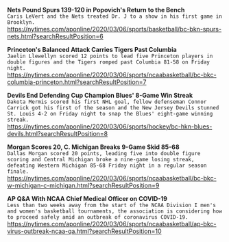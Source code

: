 **Nets Pound Spurs 139-120 in Popovich's Return to the Bench**\
`Caris LeVert and the Nets treated Dr. J to a show in his first game in Brooklyn.`\
https://nytimes.com/aponline/2020/03/06/sports/basketball/bc-bkn-spurs-nets.html?searchResultPosition=6

**Princeton's Balanced Attack Carries Tigers Past Columbia**\
`Jaelin Llewellyn scored 12 points to lead five Princeton players in double figures and the Tigers romped past Columbia 81-58 on Friday night.`\
https://nytimes.com/aponline/2020/03/06/sports/ncaabasketball/bc-bkc-columbia-princeton.html?searchResultPosition=7

**Devils End Defending Cup Champion Blues' 8-Game Win Streak**\
`Dakota Mermis scored his first NHL goal, fellow defenseman Connor Carrick got his first of the season and the New Jersey Devils stunned St. Louis 4-2 on Friday night to snap the Blues' eight-game winning streak.`\
https://nytimes.com/aponline/2020/03/06/sports/hockey/bc-hkn-blues-devils.html?searchResultPosition=8

**Morgan Scores 20, C. Michigan Breaks 9-Game Skid 85-68**\
`Dallas Morgan scored 20 points, leading five into double figure scoring and Central Michigan broke a nine-game losing streak, defeating Western Michigan 85-68 Friday night in a regular season finale.`\
https://nytimes.com/aponline/2020/03/06/sports/ncaabasketball/bc-bkc-w-michigan-c-michigan.html?searchResultPosition=9

**AP Q&A With NCAA Chief Medical Officer on COVID-19**\
`Less than two weeks away from the start of the NCAA Division I men's and women's basketball tournaments, the association is considering how to proceed safely amid an outbreak of coronavirus COVID-19.`\
https://nytimes.com/aponline/2020/03/06/sports/ncaabasketball/ap-bkc-virus-outbreak-ncaa-qa.html?searchResultPosition=10

